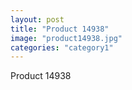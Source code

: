 ```yaml
---
layout: post
title: "Product 14938"
image: "product14938.jpg"
categories: "category1"
---
```

Product 14938

